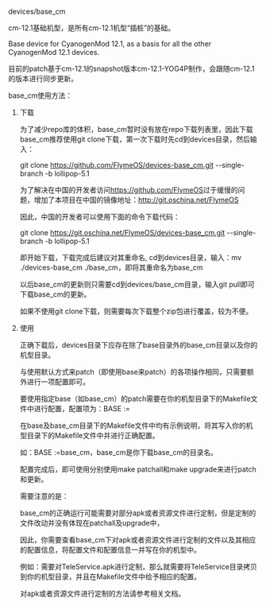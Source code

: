 devices/base_cm

cm-12.1基础机型，是所有cm-12.1机型“插桩”的基础。

Base device for CyanogenMod 12.1, as a basis for all the other CyanogenMod 12.1 devices.

目前的patch基于cm-12.1的snapshot版本cm-12.1-YOG4P制作，会跟随cm-12.1的版本进行同步更新。

base_cm使用方法：

1. 下载

   为了减少repo库的体积，base_cm暂时没有放在repo下载列表里，因此下载base_cm推荐使用git clone下载，第一次下载时先cd到devices目录，然后输入：

   git clone https://github.com/FlymeOS/devices-base_cm.git --single-branch -b lollipop-5.1

   为了解决在中国的开发者访问<https://github.com/FlymeOS>过于缓慢的问题，增加了本项目在中国的镜像地址：<http://git.oschina.net/FlymeOS>

   因此，中国的开发者可以使用下面的命令下载代码：

   git clone https://git.oschina.net/FlymeOS/devices-base_cm.git --single-branch -b lollipop-5.1

   即开始下载，下载完成后建议对其重命名, cd到devices目录，输入：mv ./devices-base_cm ./base_cm，即将其重命名为base_cm

   以后base_cm的更新则只需要cd到devices/base_cm目录，输入git pull即可下载base_cm的更新。

   如果不使用git clone下载，则需要每次下载整个zip包进行覆盖，较为不便。

2. 使用

   正确下载后，devices目录下应存在除了base目录外的base_cm目录以及你的机型目录。

   与使用默认方式来patch（即使用base来patch）的各项操作相同，只需要额外进行一项配置即可。

   要使用指定base（如base_cm）的patch需要在你的机型目录下的Makefile文件中进行配置，配置项为：BASE :=

   在base及base_cm目录下的Makefile文件中均有示例说明，将其写入你的机型目录下的Makefile文件中并进行正确配置。

   如：BASE :=base_cm，base_cm是你下载base_cm的目录名。

   配置完成后，即可使用分别使用make patchall和make upgrade来进行patch和更新。

   需要注意的是：

   base_cm的正确运行可能需要对部分apk或者资源文件进行定制，但是定制的文件改动并没有体现在patchall及upgrade中，

   因此，你需要查看base_cm下对apk或者资源文件进行定制的文件以及其相应的配置信息，将配置文件和配置信息一并写在你的机型中。

   例如：需要对TeleService.apk进行定制，那么就需要将TeleService目录拷贝到你的机型目录，并且在Makefile文件中给予相应的配置。

   对apk或者资源文件进行定制的方法请参考相关文档。
